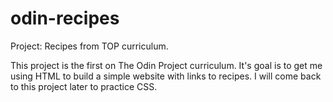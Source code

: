 # odin-recipes
Project: Recipes from TOP curriculum. 

This project is the first on The Odin Project curriculum. It's goal is to get me using HTML to build a simple website with links to recipes. I will come back to this project later to practice CSS.